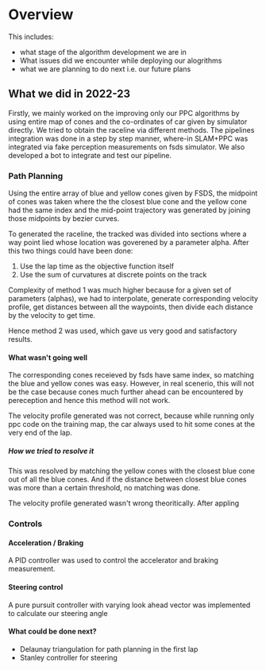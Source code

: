 # Overview
This includes:

- what stage of the algorithm development we are in
- What issues did we encounter while deploying our alogrithms
- what we are planning to do next i.e. our future plans

## What we did in 2022-23

 Firstly, we mainly worked on the improving only our PPC algorithms by using entire map of cones and the co-ordinates of car given by simulator directly. We tried to obtain the raceline via different methods. The pipelines integration was done in a step by step manner, where-in SLAM+PPC was integrated via fake perception measurements on fsds simulator. 
 We also developed a bot to integrate and test our pipeline. 


### Path Planning

Using the entire array of blue and yellow cones given by FSDS, the midpoint of cones was taken where the the closest blue cone and the yellow cone had the same index and the mid-point trajectory was generated by joining those midpoints by bezier curves.


To generated the raceline, the tracked was divided into sections where a way point lied whose location was goverened by a parameter alpha. After this two things could have been done:

1. Use the lap time as the objective function itself 
2. Use the sum of curvatures at discrete points on the track

Complexity of method 1 was much higher because for a given set of parameters (alphas), we had to interpolate, generate corresponding velocity profile, get distances between all the waypoints, then divide each distance by the velocity to get time.

Hence method 2 was used, which gave us very good and satisfactory results.


#### What wasn't going well

The corresponding cones receieved by fsds have same index, so matching the blue and yellow cones was easy. However, in real scenerio, this will not be the case because cones much further ahead can be encountered by pereception and hence this method will not work.

The velocity profile generated was not correct, because while running only ppc code on the training map, the car always used to hit some cones at the very end of the lap.

##### How we tried to resolve it

This was resolved by matching the yellow cones with the closest blue cone out of all the blue cones. And if the distance between closest blue cones was more than a certain threshold, no matching was done. 

The velocity profile generated wasn't wrong theoritically. After appling


### Controls

#### Acceleration / Braking 
A PID controller was used to control the accelerator and braking measurement.


#### Steering control
A pure pursuit controller with varying look ahead vector was implemented to calculate our steering angle

#### What could be done next?
- Delaunay triangulation for path planning in the first lap
- Stanley controller for steering

